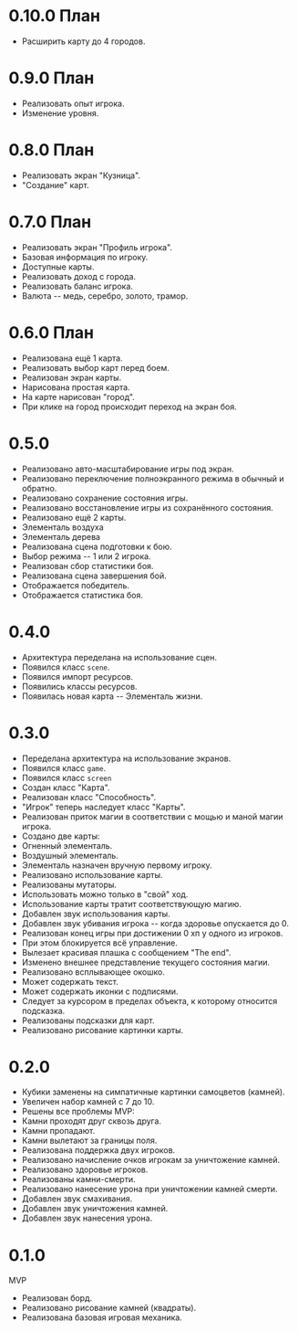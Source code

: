 # 0.10.0 План

- Расширить карту до 4 городов.

# 0.9.0 План

- Реализовать опыт игрока.
 - Изменение уровня.

# 0.8.0 План

- Реализовать экран "Кузница".
 - "Создание" карт.

# 0.7.0 План

- Реализовать экран "Профиль игрока".
 - Базовая информация по игроку.
 - Доступные карты.
- Реализовать доход с города.
 - Реализовать баланс игрока.
 - Валюта -- медь, серебро, золото, трамор.

# 0.6.0 План

- Реализована ещё 1 карта.
- Реализовать выбор карт перед боем.
- Реализован экран карты.
 - Нарисована простая карта.
 - На карте нарисован "город".
 - При клике на город происходит переход на экран боя.

# 0.5.0

- Реализовано авто-масштабирование игры под экран.
 - Реализовано переключение полноэкранного режима в обычный и обратно.
- Реализовано сохранение состояния игры.
 - Реализовано восстановление игры из сохранённого состояния.
- Реализовано ещё 2 карты.
 - Элементаль воздуха
 - Элементаль дерева  
- Реализована сцена подготовки к бою.
 - Выбор режима -- 1 или 2 игрока.
- Реализован сбор статистики боя.
- Реализована сцена завершения бой.
 - Отображается победитель.
 - Отображается статистика боя.

# 0.4.0

- Архитектура переделана на использование сцен.
 - Появился класс `scene`.
 - Появился импорт ресурсов.
 - Появились классы ресурсов.
- Появилась новая карта -- Элементаль жизни.

# 0.3.0

- Переделана архитектура на использование экранов.
 - Появился класс `game`.
 - Появился класс `screen`
- Создан класс "Карта".
 - Реализован класс "Способность".
- "Игрок" теперь наследует класс "Карты".
- Реализован приток магии в соответствии с мощью и маной магии игрока.
- Создано две карты:
 - Огненный элементаль.
 - Воздушный элементаль.
- Элементаль назначен вручную первому игроку.
- Реализовано использование карты.
 - Реализованы мутаторы.
 - Использовать можно только в "свой" ход.
 - Использование карты тратит соответствующую магию.
- Добавлен звук использования карты.
- Добавлен звук убивания игрока -- когда здоровье опускается до 0.
- Реализован конец игры при достижении 0 хп у одного из игроков.
 - При этом блокируется всё управление.
 - Вылезает красивая плашка с сообщением "The end".
- Изменено внешнее представление текущего состояния магии.
- Реализовано всплывающее окошко.
 - Может содержать текст.
 - Может содержать иконки с подписями.
 - Следует за курсором в пределах объекта, к которому относится подсказка.
- Реализованы подсказки для карт.
- Реализовано рисование картинки карты.

# 0.2.0

- Кубики заменены на симпатичные картинки самоцветов (камней).
- Увеличен набор камней с 7 до 10.
- Решены все проблемы MVP:
 - Камни проходят друг сквозь друга.
 - Камни пропадают.
 - Камни вылетают за границы поля.
- Реализована поддержка двух игроков.
- Реализовано начисление очков игрокам за уничтожение камней.
- Реализовано здоровье игроков.
- Реализованы камни-смерти.
- Реализовано нанесение урона при уничтожении камней смерти.
- Добавлен звук смахивания.
- Добавлен звук уничтожения камней.
- Добавлен звук нанесения урона.

# 0.1.0

MVP

- Реализован борд.
- Реализовано рисование камней (квадраты).
- Реализована базовая игровая механика.